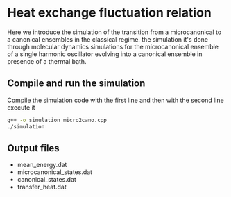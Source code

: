 # Heat exchange fluctuation relation

Here we introduce the simulation of the transition from a microcanonical to a canonical ensembles in the classical regime. the simulation it's done through molecular dynamics simulations for the microcanonical ensemble of a single harmonic oscillator evolving into a canonical ensemble in presence of a thermal bath.

## Compile and run the simulation

Compile the simulation code with the first line and then with the second line execute it

```bash
g++ -o simulation micro2cano.cpp
./simulation
```

## Output files

- mean_energy.dat
- microcanonical_states.dat
- canonical_states.dat
- transfer_heat.dat
